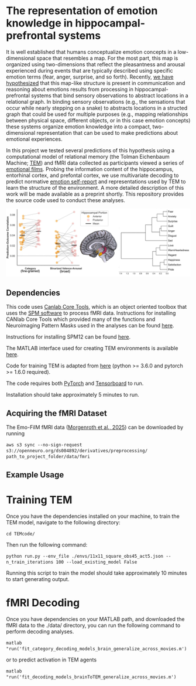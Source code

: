 # The representation of emotion knowledge in hippocampal-prefrontal systems
It is well established that humans conceptualize emotion concepts in a low-dimensional space that resembles a map. For the most part, this map is organized using two-dimensions that reflect the pleasantness and arousal experienced during events that are typically described using specific emotion terms (fear, anger, surprise, and so forth). Recently, [we have hypothesized](https://www.sciencedirect.com/science/article/pii/S0149763425000892) that this map-like structure is present in communication and reasoning about emotions results from  processing in hippocampal-prefrontal systems that bind sensory observations to abstract locations in a relational graph. In binding sensory observations (e.g., the sensations that occur while nearly stepping on a snake) to abstracts locations in a structed graph that could be used for multiple purposes (e.g., mapping relationships between physical space, different objects, or in this case emotion concepts) these systems organize emotion knowledge into a compact, two-dimensional representation that can be used to make predictions about emotional experiences. 

In this project we tested several predictions of this hypothesis using a computational model of relational memory (the Tolman Eichenbaum Machine; [TEM](https://www.sciencedirect.com/science/article/pii/S009286742031388X)) and fMRI data collected as participants viewed a series of [emotional films](https://www.nature.com/articles/s41597-025-04803-5). Probing the information content of the hippocampus, entorhinal cortex, and prefontal cortex, we use multivariate decoding to predict normative [emotion self-report](https://openneuro.org/datasets/ds004872/versions/1.0.3) and representations used by TEM to learn the structure of the environment. A more detailed description of this work will be made available as a preprint shortly. This repository provides the source code used to conduct these analyses.

<p align="center">
<img src="https://github.com/ecco-laboratory/EmotionConceptRepresentation/blob/master/images/EmotionConceptMapping.png" width="800">
</p>



## Dependencies 
This code uses [Canlab Core Tools](https://github.com/canlab/CanlabCore/tree/master), which is an object oriented toolbox that uses the [SPM software](https://www.fil.ion.ucl.ac.uk/spm/) to process fMRI data. Instructions for installing CANlab Core Tools which provided many of the functions and Neuroimaging Pattern Masks used in the analyses can be found [here](https://canlab.github.io/_pages/canlab_help_1_installing_tools/canlab_help_1_installing_tools.html).

Instructions for installing SPM12 can be found [here](https://www.fil.ion.ucl.ac.uk/spm/software/spm12/).

The MATLAB interface used for creating TEM environments is available [here](https://github.com/jbakermans/WorldBuilder).

Code for training TEM is adapted from [here](https://github.com/jbakermans/torch_tem) (python >= 3.6.0 and pytorch >= 1.6.0 required).

The code requires both [PyTorch](https://pytorch.org/) and [Tensorboard](https://www.tensorflow.org/tensorboard) to run. 

Installation should take approximately 5 minutes to run.

## Acquiring the fMRI Dataset
The Emo-FilM fMRI data ([Morgenroth et al., 2025](https://www.nature.com/articles/s41597-025-04803-5)) can be downloaded by running
<pre><code>aws s3 sync --no-sign-request s3://openneuro.org/ds004892/derivatives/preprocessing/ path_to_project_folder/data/fmri</code></pre>

## Example Usage

# Training TEM
Once you have the dependencies installed on your machine, to train the TEM model, navigate to the following directory:
<pre><code>cd TEMcode/</code></pre> 

Then run the following command:
<pre><code>python run.py --env_file ./envs/11x11_square_obs45_act5.json --n_train_iterations 100 --load_existing_model False</code></pre>

Running this script to train the model should take approximately 10 minutes to start generating output.

# fMRI Decoding

Once you have dependencies on your MATLAB path, and downloaded the fMRI data to the ./data/ directory, you can run the following command to perform decoding analyses.

<pre><code>matlab "run('fit_category_decoding_models_brain_generalize_across_movies.m')</code></pre>

or to predict activation in TEM agents

<pre><code>matlab "run('fit_decoding_models_brainToTEM_generalize_across_movies.m')</code></pre>
